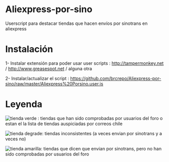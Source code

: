 # Aliexpress-por-sino 
Userscript para destacar tiendas que hacen envíos por sinotrans en aliexpress

# Instalación 
1- Instalar extensión para poder usar user scripts : http://tampermonkey.net / http://www.greasespot.net / alguna otra

2- Instalar/actualizar el script : https://github.com/brcrepo/Aliexpress-por-sino/raw/master/Aliexpress%20Porsino.user.js

# Leyenda 
![tienda verde](http://imgur.com/TFRSUYZ.png) : tiendas que han sido comprobadas por usuarios del foro o estan el la lista de tiendas auspiciadas por correos chile 

![tienda degrade](http://imgur.com/L2Y4XRg.png): tiendas inconsistentes (a veces envian por sinotrans y a veces no)


![tienda amarilla](http://imgur.com/jbCiIf1.png): tiendas que dicen que envian por sinotrans, pero no han sido comprobadas por usuarios del foro




